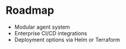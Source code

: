 # Roadmap

* Modular agent system
* Enterprise CI/CD integrations
* Deployment options via Helm or Terraform
